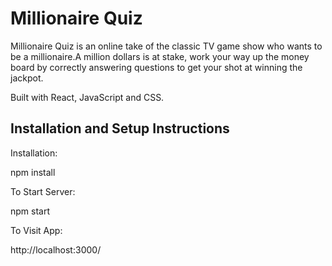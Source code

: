 # Millionaire Quiz

Millionaire Quiz is an online take of the classic TV game show who wants to be a millionaire.A million dollars is at stake, work your way up the money board by correctly answering questions to get your shot at winning the jackpot.

Built with React, JavaScript and CSS.

## Installation and Setup Instructions

Installation:

npm install

To Start Server:

npm start

To Visit App:

http://localhost:3000/
